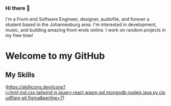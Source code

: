 ### Hi there 👋

I'm a Front-end Software Engineer, designer, audiofile, and forever a student based in the Johannesburg area. I'm interested in development, music, and building amazing front-ends online. I work on random projects in my free time! 
# Welcome to my GitHub

## My Skills

(https://skillicons.dev/icons?i=html,md,css,tailwind,js,jquery,react,wasm,sql,mongodb,nodejs,java,py,cloudflare,git,figma&perline=7)
